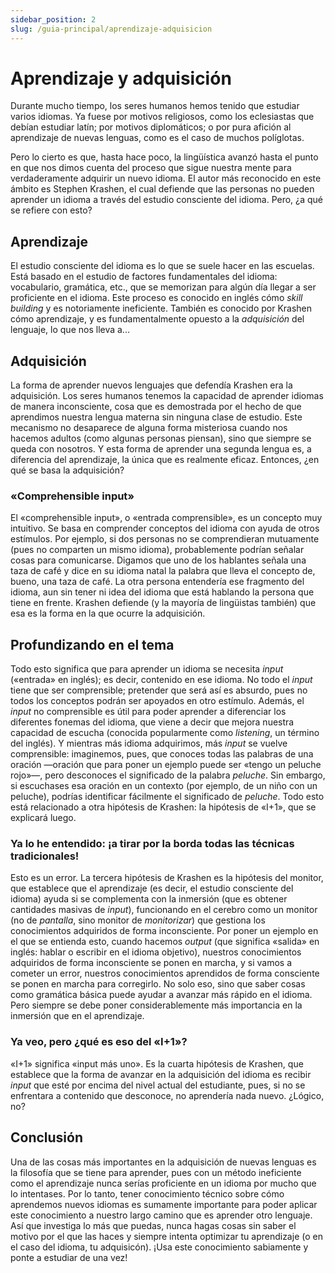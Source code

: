 ```yaml
---
sidebar_position: 2
slug: /guia-principal/aprendizaje-adquisicion
---
```


# Aprendizaje y adquisición

Durante mucho tiempo, los seres humanos hemos tenido que estudiar varios idiomas. Ya fuese por motivos religiosos, como los eclesiastas que debían estudiar latín; por motivos diplomáticos; o por pura afición al aprendizaje de nuevas lenguas, como es el caso de muchos políglotas.

Pero lo cierto es que, hasta hace poco, la lingüística avanzó hasta el punto en que nos dimos cuenta del proceso que sigue nuestra mente para verdaderamente adquirir un nuevo idioma. El autor más reconocido en este ámbito es Stephen Krashen, el cual defiende que las personas no pueden aprender un idioma a través del estudio consciente del idioma. Pero, ¿a qué se refiere con esto?

## Aprendizaje

El estudio consciente del idioma es lo que se suele hacer en las escuelas. Está basado en el estudio de factores fundamentales del idioma: vocabulario, gramática, etc., que se memorizan para algún día llegar a ser proficiente en el idioma. Este proceso es conocido en inglés cómo *skill building* y es notoriamente ineficiente. También es conocido por Krashen cómo aprendizaje, y es fundamentalmente opuesto a la *adquisición* del lenguaje, lo que nos lleva a...

## Adquisición

La forma de aprender nuevos lenguajes que defendía Krashen era la adquisición. Los seres humanos tenemos la capacidad de aprender idiomas de manera inconsciente, cosa que es demostrada por el hecho de que aprendimos nuestra lengua materna sin ninguna clase de estudio. Este mecanismo no desaparece de alguna forma misteriosa cuando nos hacemos adultos (como algunas personas piensan), sino que siempre se queda con nosotros. Y esta forma de aprender una segunda lengua es, a diferencia del aprendizaje, la única que es realmente eficaz. Entonces, ¿en qué se basa la adquisición?

### «Comprehensible input»

El «comprehensible input», o «entrada comprensible», es un concepto muy intuitivo. Se basa en comprender conceptos del idioma con ayuda de otros estímulos. Por ejemplo, si dos personas no se comprendieran mutuamente (pues no comparten un mismo idioma), probablemente podrían señalar cosas para comunicarse. Digamos que uno de los hablantes señala una taza de café y dice en su idioma natal la palabra que lleva el concepto de, bueno, una taza de café. La otra persona entendería ese fragmento del idioma, aun sin tener ni idea del idioma que está hablando la persona que tiene en frente. Krashen defiende (y la mayoría de lingüistas también) que esa es la forma en la que ocurre la adquisición.

## Profundizando en el tema

Todo esto significa que para aprender un idioma se necesita *input* («entrada» en inglés); es decir, contenido en ese idioma. No todo el *input* tiene que ser comprensible; pretender que será así es absurdo, pues no todos los conceptos podrán ser apoyados en otro estímulo. Además, el *input* no comprensible es útil para poder aprender a diferenciar los diferentes fonemas del idioma, que viene a decir que mejora nuestra capacidad de escucha (conocida popularmente como *listening*, un término del inglés). Y mientras más idioma adquirimos, más *input* se vuelve comprensible: imaginemos, pues, que conoces todas las palabras de una oración —oración que para poner un ejemplo puede ser «tengo un peluche rojo»—, pero desconoces el significado de la palabra *peluche*. Sin embargo, si escuchases esa oración en un contexto (por ejemplo, de un niño con un peluche), podrías identificar fácilmente el significado de *peluche*. Todo esto está relacionado a otra hipótesis de Krashen: la hipótesis de «I+1», que se explicará luego.

### Ya lo he entendido: ¡a tirar por la borda todas las técnicas tradicionales!

Esto es un error. La tercera hipótesis de Krashen es la hipótesis del monitor, que establece que el aprendizaje (es decir, el estudio consciente del idioma) ayuda si se complementa con la inmersión (que es obtener cantidades masivas de *input*), funcionando en el cerebro como un monitor (no de *pantalla*, sino monitor de *monitorizar*) que gestiona los conocimientos adquiridos de forma inconsciente. Por poner un ejemplo en el que se entienda esto, cuando hacemos *output* (que significa «salida» en inglés: hablar o escribir en el idioma objetivo), nuestros conocimientos adquiridos de forma inconsciente se ponen en marcha, y si vamos a cometer un error, nuestros conocimientos aprendidos de forma consciente se ponen en marcha para corregirlo. No solo eso, sino que saber cosas como gramática básica puede ayudar a avanzar más rápido en el idioma. Pero siempre se debe poner considerablemente más importancia en la inmersión que en el aprendizaje.

### Ya veo, pero ¿qué es eso del «I+1»? 

«I+1» significa «input más uno». Es la cuarta hipótesis de Krashen, que establece que la forma de avanzar en la adquisición del idioma es recibir *input* que esté por encima del nivel actual del estudiante, pues, si no se enfrentara a contenido que desconoce, no aprendería nada nuevo. ¿Lógico, no?

## Conclusión

Una de las cosas más importantes en la adquisición de nuevas lenguas es la filosofía que se tiene para aprender, pues con un método ineficiente como el aprendizaje nunca serías proficiente en un idioma por mucho que lo intentases. Por lo tanto, tener conocimiento técnico sobre cómo aprendemos nuevos idiomas es sumamente importante para poder aplicar este conocimiento a nuestro largo camino que es aprender otro lenguaje. Así que investiga lo más que puedas, nunca hagas cosas sin saber el motivo por el que las haces y siempre intenta optimizar tu aprendizaje (o en el caso del idioma, tu adquisicón). ¡Usa este conocimiento sabiamente y ponte a estudiar de una vez!
